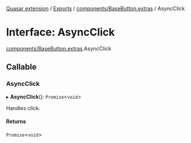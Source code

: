 [Quasar extension](../index.md) / [Exports](../modules.md) / [components/BaseButton.extras](../modules/components_BaseButton_extras.md) / AsyncClick

# Interface: AsyncClick

[components/BaseButton.extras](../modules/components_BaseButton_extras.md).AsyncClick

## Callable

### AsyncClick

▸ **AsyncClick**(): `Promise`<`void`\>

Handles click.

#### Returns

`Promise`<`void`\>
